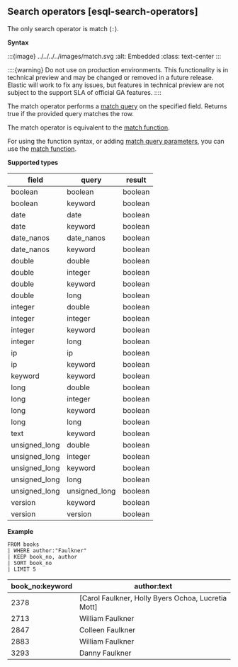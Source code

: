 ## Search operators [esql-search-operators]

The only search operator is match (`:`).

**Syntax**

:::{image} ../../../../images/match.svg
:alt: Embedded
:class: text-center
:::


::::{warning}
Do not use on production environments. This functionality is in technical preview and may be changed or removed in a future release. Elastic will work to fix any issues, but features in technical preview are not subject to the support SLA of official GA features.
::::


The match operator performs a [match query](/reference/query-languages/query-dsl-match-query.md) on the specified field. Returns true if the provided query matches the row.

The match operator is equivalent to the [match function](../esql-functions-operators.md#esql-match).

For using the function syntax, or adding [match query parameters](/reference/query-languages/query-dsl-match-query.md#match-field-params), you can use the [match function](../esql-functions-operators.md#esql-match).

**Supported types**

| field | query | result |
| --- | --- | --- |
| boolean | boolean | boolean |
| boolean | keyword | boolean |
| date | date | boolean |
| date | keyword | boolean |
| date_nanos | date_nanos | boolean |
| date_nanos | keyword | boolean |
| double | double | boolean |
| double | integer | boolean |
| double | keyword | boolean |
| double | long | boolean |
| integer | double | boolean |
| integer | integer | boolean |
| integer | keyword | boolean |
| integer | long | boolean |
| ip | ip | boolean |
| ip | keyword | boolean |
| keyword | keyword | boolean |
| long | double | boolean |
| long | integer | boolean |
| long | keyword | boolean |
| long | long | boolean |
| text | keyword | boolean |
| unsigned_long | double | boolean |
| unsigned_long | integer | boolean |
| unsigned_long | keyword | boolean |
| unsigned_long | long | boolean |
| unsigned_long | unsigned_long | boolean |
| version | keyword | boolean |
| version | version | boolean |

**Example**

```esql
FROM books
| WHERE author:"Faulkner"
| KEEP book_no, author
| SORT book_no
| LIMIT 5
```

| book_no:keyword | author:text |
| --- | --- |
| 2378 | [Carol Faulkner, Holly Byers Ochoa, Lucretia Mott] |
| 2713 | William Faulkner |
| 2847 | Colleen Faulkner |
| 2883 | William Faulkner |
| 3293 | Danny Faulkner |
